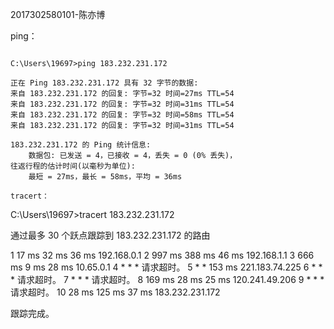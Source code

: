 2017302580101-陈亦博

ping：

```

C:\Users\19697>ping 183.232.231.172

正在 Ping 183.232.231.172 具有 32 字节的数据:
来自 183.232.231.172 的回复: 字节=32 时间=27ms TTL=54
来自 183.232.231.172 的回复: 字节=32 时间=31ms TTL=54
来自 183.232.231.172 的回复: 字节=32 时间=58ms TTL=54
来自 183.232.231.172 的回复: 字节=32 时间=31ms TTL=54

183.232.231.172 的 Ping 统计信息:
    数据包: 已发送 = 4，已接收 = 4，丢失 = 0 (0% 丢失)，
往返行程的估计时间(以毫秒为单位):
    最短 = 27ms，最长 = 58ms，平均 = 36ms

tracert：

```

C:\Users\19697>tracert 183.232.231.172

通过最多 30 个跃点跟踪到 183.232.231.172 的路由

  1    17 ms    32 ms    36 ms  192.168.0.1
  2   997 ms   388 ms    46 ms  192.168.1.1
  3   666 ms     9 ms    28 ms  10.65.0.1
  4     *        *        *     请求超时。
  5     *        *      153 ms  221.183.74.225
  6     *        *        *     请求超时。
  7     *        *        *     请求超时。
  8   169 ms    28 ms    25 ms  120.241.49.206
  9     *        *        *     请求超时。
 10    28 ms   125 ms    37 ms  183.232.231.172

跟踪完成。
